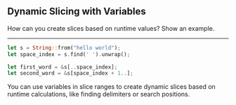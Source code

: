 ## Dynamic Slicing with Variables

How can you create slices based on runtime values? Show an example.

---

```rust
let s = String::from("hello world");
let space_index = s.find(' ').unwrap();

let first_word = &s[..space_index];
let second_word = &s[space_index + 1..];
```
You can use variables in slice ranges to create dynamic slices based on runtime calculations, like finding delimiters or search positions.

